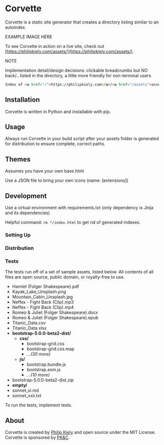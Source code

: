 # Corvette

Corvette is a static site generator that creates a directory listing similar to an autoindex.

EXAMPLE IMAGE HERE

To see Corvette in action on a live site, check out [https://philipkiely.com/assets/](https://philipkiely.com/assets/).


NOTE

Implementation detail/design decisions: clickable breadcrumbs but NO back/.. listed in the directory, a little more friendly for non-terminal users

```html
Index of <a href="/">https://philipkiely.com</a>/<a href="/assets">assets</a>/<a href="/assets/img">img</a>
```


## Installation

Corvette is written in Python and installable with pip.

## Usage

Always run Corvette in your build script after your assets folder is generated for distribution to ensure complete, correct paths.

## Themes

Assumes you have your own base.html

Use a JSON file to bring your own icons (name: \[extensions\])

## Development

Use a virtual environment with requirements.txt (only dependency is Jinja and its dependencies)

Helpful command: `rm */index.html` to get rid of generated indexes.

### Setting Up


### Distribution


### Tests

The tests run off of a set of sample assets, listed below. All contents of all files are open source, public domain, or royalty-free to use.


* Hamlet (Folger Shakespeare).pdf
* Kayak_Lake_Unsplash.png
* Mountain_Cabin_Unsplash.jpg
* Neffex - Fight Back (Clip).mp3
* Neffex - Fight Back (Clip).mp4
* Romeo & Juliet (Folger Shakespeare).docx
* Romeo & Juliet (Folger Shakespeare).epub
* Titanic_Data.csv
* Titanic_Data.xlsx
* **bootstrap-5.0.0-beta2-dist/**
  * **css/**
    * bootstrap-grid.css
    * bootstrap-grid.css.map
    * *...(30 more)*
  * **js/**
    * bootstrap.bundle.js
    * bootstrap.esm.js
    * *...(10 more)*
* bootstrap-5.0.0-beta2-dist.zip
* **empty/**
* sonnet_vi.md
* sonnet_xxii.txt

To run the tests, implement tests.

## About

Corvette is created by [Philip Kiely](https://philipkiely.com) and open source under the MIT License. Corvette is sponsored by [PK&C](https://pkandc.com).